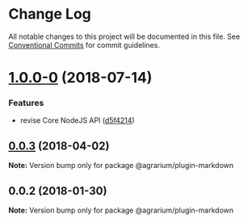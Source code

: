 # Change Log

All notable changes to this project will be documented in this file.
See [Conventional Commits](https://conventionalcommits.org) for commit guidelines.

<a name="1.0.0-0"></a>
# [1.0.0-0](https://github.com/agrarium/agrarium/compare/@agrarium/plugin-markdown@0.0.3...@agrarium/plugin-markdown@1.0.0-0) (2018-07-14)


### Features

* revise Core NodeJS API ([d5f4214](https://github.com/agrarium/agrarium/commit/d5f4214))




<a name="0.0.3"></a>
## [0.0.3](https://github.com/agrarium/agrarium/compare/@agrarium/plugin-markdown@0.0.2...@agrarium/plugin-markdown@0.0.3) (2018-04-02)




**Note:** Version bump only for package @agrarium/plugin-markdown

<a name="0.0.2"></a>
## 0.0.2 (2018-01-30)




**Note:** Version bump only for package @agrarium/plugin-markdown
